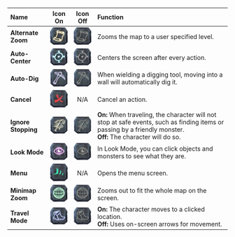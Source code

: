 | Name | Icon On | Icon Off | Function |
| :--- | :-----: | :------: | :----- |
| **Alternate Zoom** | ![stone-altmap-on](/uploads/User%20Interface%20Icons/stone-altmap-on.webp) | ![stone-altmap-off](/uploads/User%20Interface%20Icons/stone-altmap-off.webp) | Zooms the map to a user specified level. |
| **Auto-Center** | ![stone-autocenter-on](/uploads/User%20Interface%20Icons/stone-autocenter-on.webp) | ![stone-autocenter-off](/uploads/User%20Interface%20Icons/stone-autocenter-off.webp) | Centers the screen after every action. |
| **Auto-Dig** | ![stone-autodig-on](/uploads/User%20Interface%20Icons/stone-autodig-on.webp) | ![stone-autodig-off](/uploads/User%20Interface%20Icons/stone-autodig-off.webp) | When wielding a digging tool, moving into a wall will automatically dig it. | 
| **Cancel** | ![stone-cancel](/uploads/User%20Interface%20Icons/stone-cancel.webp) | N/A | Cancel an action. |
| **Ignore Stopping** | ![stone-ignore-on](/uploads/User%20Interface%20Icons/stone-ignore-on.webp) | ![stone-ignore-off](/uploads/User%20Interface%20Icons/stone-ignore-off.webp) | **On:** When traveling, the character will not stop at safe events, such as finding items or passing by a friendly monster.<br />**Off:** The character will do so. |
| **Look Mode** | ![stone-look-on](/uploads/User%20Interface%20Icons/stone-look-on.webp) | ![stone-look-off](/uploads/User%20Interface%20Icons/stone-look-off.webp) | In Look Mode, you can click objects and monsters to see what they are. |
| **Menu** | ![stone-menu](/uploads/User%20Interface%20Icons/stone-menu.webp) | N/A | Opens the menu screen. |
| **Minimap Zoom** | ![stone-minimap-on](/uploads/User%20Interface%20Icons/stone-minimap-on.webp) | ![stone-minimap-off](/uploads/User%20Interface%20Icons/stone-minimap-off.webp) | Zooms out to fit the whole map on the screen. |
| **Travel Mode** | ![stone-travel-on](/uploads/User%20Interface%20Icons/stone-travel-on.webp) | ![stone-travel-off](/uploads/User%20Interface%20Icons/stone-travel-off.webp) | **On:** The character moves to a clicked location.<br />**Off:** Uses on-screen arrows for movement. |
